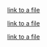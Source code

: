 

[link to a file](src/main/java/data/my_file.txt)

[link to a file](src/new2.txt)

[link to a file](src/new3.txt)
